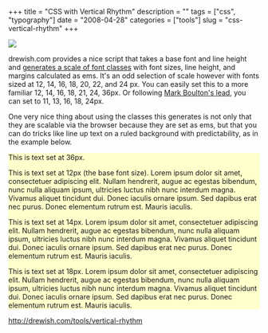 +++
title = "CSS with Vertical Rhythm"
description = ""
tags = ["css", "typography"]
date = "2008-04-28"
categories = ["tools"]
slug = "css-vertical-rhythm"
+++


<div class="tool-screenshot mb1"><a href="http://drewish.com/tools/vertical-rhythm"><img id="bluga-thumbnail-2793" class="bluga-thumbnail custom" src="http://media.konigi.com/bluga/
wt5230d9db9b08d_custom.jpg"/></a></div><p>drewish.com provides a nice script that takes a base font and line height and <a href="http://drewish.com/tools/vertical-rhythm">generates a scale of font classes</a> with font sizes, line height, and margins calculated as ems. It's an odd selection of scale however with fonts sized at 12, 14, 16, 18, 20, 22, and 24 px. You can easily set this to a more familiar 12, 14, 16, 18, 21, 24, 36px. Or following <A href="http://www.markboulton.co.uk/journal/comments/five_simple_steps_to_better_typography_part_4/">Mark Boulton's lead</a>, you can set to 11, 13, 16, 18, 24px.</p>
<p>One very nice thing about using the classes this generates is not only that they are scalable via the browser because they are set as ems, but that you can do tricks like line up text on a ruled background with predictability, as in the example below.</p>
<div style="background: #ffc url(../../sites/konigi.com/themes/konigi-1-1/img/baseline-18px.html) top right repeat;">
<p class="t36">This is text set at 36px.</p>
<p>This is text set at 12px (the base font size). Lorem ipsum dolor sit amet, consectetuer adipiscing elit. Nullam hendrerit, augue ac egestas bibendum, nunc nulla aliquam ipsum, ultricies luctus nibh nunc interdum magna. Vivamus aliquet tincidunt dui. Donec iaculis ornare ipsum. Sed dapibus erat nec purus. Donec elementum rutrum est. Mauris iaculis. </p>
<p class="t14">This is text set at 14px. Lorem ipsum dolor sit amet, consectetuer adipiscing elit. Nullam hendrerit, augue ac egestas bibendum, nunc nulla aliquam ipsum, ultricies luctus nibh nunc interdum magna. Vivamus aliquet tincidunt dui. Donec iaculis ornare ipsum. Sed dapibus erat nec purus. Donec elementum rutrum est. Mauris iaculis.</p>
<p class="t18">This is text set at 18px. Lorem ipsum dolor sit amet, consectetuer adipiscing elit. Nullam hendrerit, augue ac egestas bibendum, nunc nulla aliquam ipsum, ultricies luctus nibh nunc interdum magna. Vivamus aliquet tincidunt dui. Donec iaculis ornare ipsum. Sed dapibus erat nec purus. Donec elementum rutrum est. Mauris iaculis. </p>
</div>
  
<p><a href="http://drewish.com/tools/vertical-rhythm">http://drewish.com/tools/vertical-rhythm</a></p>
      
